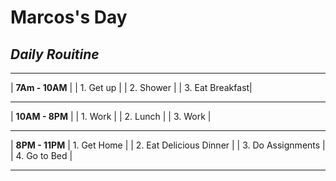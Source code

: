 # **Marcos's Day**
## ***Daily Rouitine***

____________________________________________________________________________________

| **7Am - 10AM** |
| 1. Get up |
| 2. Shower |
| 3. Eat Breakfast|

____________________________________________________________________________________

| **10AM - 8PM** |
| 1. Work |
| 2. Lunch |
| 3. Work |

____________________________________________________________________________________

| **8PM - 11PM**
| 1. Get Home |
| 2. Eat  Delicious Dinner |
| 3. Do Assignments |
| 4. Go to Bed |

____________________________________________________________________________________

